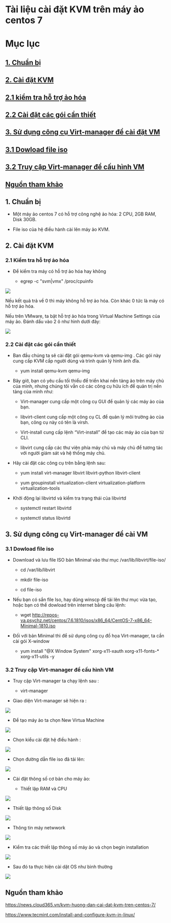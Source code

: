 # Tài liệu cài đặt KVM trên máy ảo centos 7

# Mục lục

## [1. Chuẩn bị](https://github.com/phancong0897/Congphan/blob/master/T%C3%A0i%20li%E1%BB%87u%20c%C3%A0i%20%C4%91%E1%BA%B7t%20KVM.md#1-chu%E1%BA%A9n-b%E1%BB%8B-1)

## [2. Cài đặt KVM](https://github.com/phancong0897/Congphan/blob/master/T%C3%A0i%20li%E1%BB%87u%20c%C3%A0i%20%C4%91%E1%BA%B7t%20KVM.md#2-c%C3%A0i-%C4%91%E1%BA%B7t-kvm-1)

## [2.1 kiểm tra hỗ trợ ảo hóa](https://github.com/phancong0897/Congphan/blob/master/T%C3%A0i%20li%E1%BB%87u%20c%C3%A0i%20%C4%91%E1%BA%B7t%20KVM.md#21-ki%E1%BB%83m-tra-h%E1%BB%97-tr%E1%BB%A3-%E1%BA%A3o-h%C3%B3a-1)

## [2.2 Cài đặt các gói cần thiết](https://github.com/phancong0897/Congphan/blob/master/T%C3%A0i%20li%E1%BB%87u%20c%C3%A0i%20%C4%91%E1%BA%B7t%20KVM.md#22-c%C3%A0i-%C4%91%E1%BA%B7t-c%C3%A1c-g%C3%B3i-c%E1%BA%A7n-thi%E1%BA%BFt-1)

## [3. Sử dụng công cụ Virt-manager để cài đặt VM](https://github.com/phancong0897/Congphan/blob/master/T%C3%A0i%20li%E1%BB%87u%20c%C3%A0i%20%C4%91%E1%BA%B7t%20KVM.md#3-s%E1%BB%AD-d%E1%BB%A5ng-c%C3%B4ng-c%E1%BB%A5-virt-manager-%C4%91%E1%BB%83-c%C3%A0i-vm)

## [3.1 Dowload file iso](https://github.com/phancong0897/Congphan/blob/master/T%C3%A0i%20li%E1%BB%87u%20c%C3%A0i%20%C4%91%E1%BA%B7t%20KVM.md#31-dowload-file-iso-1)

## [3.2 Truy cập Virt-manager để cấu hình VM](https://github.com/phancong0897/Congphan/blob/master/T%C3%A0i%20li%E1%BB%87u%20c%C3%A0i%20%C4%91%E1%BA%B7t%20KVM.md#32-truy-c%E1%BA%ADp-virt-manager-%C4%91%E1%BB%83-c%E1%BA%A5u-h%C3%ACnh-vm-1)

## [Nguồn tham khảo](https://github.com/phancong0897/Congphan/blob/master/T%C3%A0i%20li%E1%BB%87u%20c%C3%A0i%20%C4%91%E1%BA%B7t%20KVM.md#ngu%E1%BB%93n-tham-kh%E1%BA%A3o-1)


## 1. Chuẩn bị
  
- Một máy ảo centos 7 có hỗ trợ công nghệ ảo hóa: 2 CPU, 2GB RAM, Disk 30GB.

 - File iso của hệ điều hành cài lên máy ảo KVM.

 ## 2. Cài đặt KVM

### 2.1 Kiểm tra hỗ trợ ảo hóa

- Để kiểm tra máy có hỗ trợ ảo hóa hay không

   - egrep -c "svm|vmx" /proc/cpuinfo

<img src="https://imgur.com/1BjTLr5.png">

Nếu kết quả trả về 0 thì máy không hỗ trợ ảo hóa. Còn khác 0 tức là máy có hỗ trợ ảo hóa.

Nếu trên VMware, ta bật hỗ trợ ảo hóa trong Virtual Machine Settings của máy ảo. Đánh dấu vào 2 ô như hình dưới đây:

<img src="https://imgur.com/admGkD1.png">

### 2.2 Cài đặt các gói cần thiết

- Ban đầu chúng ta sẽ cài đặt gói qemu-kvm và qemu-img . Các gói này cung cấp KVM cấp người dùng và trình quản lý hình ảnh đĩa.

    - yum install qemu-kvm qemu-img

- Bây giờ, bạn có yêu cầu tối thiểu để triển khai nền tảng ảo trên máy chủ của mình, nhưng chúng tôi vẫn có các công cụ hữu ích để quản trị nền tảng của mình như:

    - Virt-manager cung cấp một công cụ GUI để quản lý các máy ảo của bạn.

    - libvirt-client cung cấp một công cụ CL để quản lý môi trường ảo của bạn, công cụ này có tên là virsh.
    
    - Virt-install cung cấp lệnh “Virt-install” để tạo các máy ảo của bạn từ CLI.

    - libvirt cung cấp các thư viện phía máy chủ và máy chủ để tương tác với người giám sát và hệ thống máy chủ.

- Hãy cài đặt các công cụ trên bằng lệnh sau:

    - yum install virt-manager libvirt libvirt-python libvirt-client

    - yum groupinstall virtualization-client virtualization-platform virtualization-tools

- Khởi động lại libvirtd và kiểm tra trạng thái của libvirtd

    - systemctl restart libvirtd

    - systemctl status libvirtd  


## 3. Sử dụng công cụ Virt-manager để cài VM

### 3.1 Dowload file iso

- Download và lưu file ISO bản Minimal vào thư mục /var/lib/libvirt/file-iso/

     - cd /var/lib/libvirt
     
     - mkdir file-iso
     
     - cd file-iso

- Nếu bạn có sắn file Iso, hay dũng winscp để tải lên thư mục vừa tạo, hoặc bạn có thể dowload trên internet bằng câu lệnh:

     - wget http://repos-va.psychz.net/centos/7.6.1810/isos/x86_64/CentOS-7-x86_64-Minimal-1810.iso

- Đối với bản Minimal thì để sử dụng công cụ đồ họa Virt-manager, ta cần cài gói X-window

     - yum install "@X Window System" xorg-x11-xauth xorg-x11-fonts-* xorg-x11-utils -y

### 3.2 Truy cập Virt-manager để cấu hình VM

- Truy cập Virt-manager ta chạy lệnh sau :

     - virt-manager

- Giao diện Virt-manager sẽ hiện ra :

 <img src="https://imgur.com/LywMfVD.png">

 - Để tạo máy ảo ta chọn New Virtua Machine

 <img src="https://imgur.com/N21w1nb.png">

 - Chọn kiểu cài đặt hệ điều hành :

 <img src="https://imgur.com/9JzEUSq.png">

 - Chọn đường dẫn file iso đã tải lên:

 <img src="https://imgur.com/zsi1CRq.png">

 - Cài đặt thông số cơ bản cho máy ảo:
   
   - Thiết lập RAM và CPU

<img src="https://imgur.com/hsXtD2q.png">

   - Thiết lập thông số Disk

<img src="https://imgur.com/8jGtAuZ.png">

   - Thông tin máy netwwork

<img src="https://imgur.com/tdQTqTI.png">

- Kiểm tra các thiết lập thông số máy ảo và chọn begin installation

<img src="https://imgur.com/Xqt2epk.png">

- Sau đó ta thực hiện cài dặt OS như bình thường

<img src="https://imgur.com/wpAyvDO.png">


## Nguồn tham khảo

https://news.cloud365.vn/kvm-huong-dan-cai-dat-kvm-tren-centos-7/

https://www.tecmint.com/install-and-configure-kvm-in-linux/



